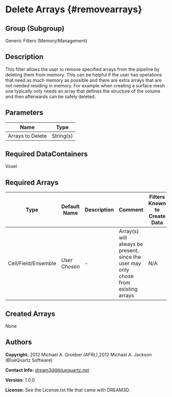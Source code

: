 Delete Arrays {#removearrays}
=============

## Group (Subgroup) ##
Generic Filters (Memory/Management)

## Description ##
This filter allows the user to remove specified arrays from the pipeline by deleting them from memory. This can be helpful if the user has operations that need as much memory as possible and there are extra arrays that are not needed residing in memory. For example when creating a surface mesh one typically only needs an array that defines the structure of the volume and then afterwards can be safely deleted.


## Parameters ##

| Name | Type |
|------|------|
| Arrays to Delete | String(s) |


## Required DataContainers ##
Voxel

## Required Arrays ##

| Type | Default Name | Description | Comment | Filters Known to Create Data |
|------|--------------|-------------|---------|-----|
| Cell/Field/Ensemble | *User Chosen* | - | Array(s) will always be present, since the user may only chose from existing arrays | N/A |



## Created Arrays ##
None



## Authors ##

**Copyright:** 2012 Michael A. Groeber (AFRL),2012 Michael A. Jackson (BlueQuartz Software)

**Contact Info:** dream3d@bluequartz.net

**Version:** 1.0.0

**License:**  See the License.txt file that came with DREAM3D.


